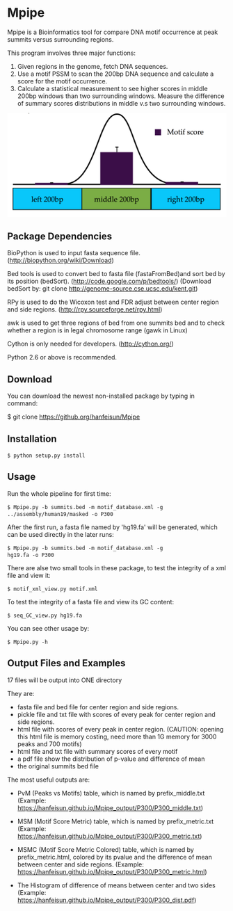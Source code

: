 # Mpipe

Mpipe is a Bioinformatics tool for compare DNA motif occurrence at peak
summits versus surrounding regions.
    
    
This program involves three major functions:

1. Given regions in the genome, fetch DNA sequences. 
2. Use a motif PSSM to scan the 200bp DNA sequence and calculate a score for the motif occurrence. 
3. Calculate a statistical measurement to see higher scores in middle 200bp windows than two surrounding windows. Measure the difference of summary scores distributions in middle v.s two surrounding windows.

![Illustration of statistical measurement (by Tao Liu)](https://raw.githubusercontent.com/hanfeisun/Mpipe/master/figure.png)


## Package Dependencies


BioPython is used to input fasta sequence file.
(http://biopython.org/wiki/Download)

Bed tools is used to convert bed to fasta file (fastaFromBed)and
sort bed by its position (bedSort).
(http://code.google.com/p/bedtools/)
(Download bedSort by: git clone http://genome-source.cse.ucsc.edu/kent.git)

RPy is used to do the Wicoxon test and FDR adjust between center
region and side regions.
(http://rpy.sourceforge.net/rpy.html)

awk is used to get three regions of bed from one summits bed and
to check whether a region is in legal chromosome range
(gawk in Linux)

Cython is only needed for developers. (http://cython.org/)

Python 2.6 or above is recommended.

## Download

You can download the newest non-installed package by typing in
command:

$ git clone https://github.org/hanfeisun/Mpipe

## Installation

```
$ python setup.py install
```
    
## Usage


Run the whole pipeline for first time:

```
$ Mpipe.py -b summits.bed -m motif_database.xml -g
../assembly/human19/masked -o P300
```

After the first run, a fasta file named by 'hg19.fa' will be
generated, which can be used directly in the later runs:

```
$ Mpipe.py -b summits.bed -m motif_database.xml -g
hg19.fa -o P300
```

There are alse two small tools in these package, to test the
integrity of a xml file and view it:

```
$ motif_xml_view.py motif.xml
```

To test the integrity of a fasta file and view its GC content:

```
$ seq_GC_view.py hg19.fa
```

You can see other usage by:

```
$ Mpipe.py -h
```

## Output Files and Examples

17 files will be output into ONE directory

They are:

* fasta file and bed file for center region and side
regions. 
* pickle file and txt file with scores of every
peak for center region and side regions.  
* html file with
scores of every peak in center region. (CAUTION: opening this
html file is memory costing, need more than 1G memory for 3000
peaks and 700 motifs)  
* html file and txt file with summary scores of every motif 
* a pdf file show the distribution of p-value and difference of mean 
* the original summits bed file


The most useful outputs are:

* PvM (Peaks vs Motifs) table, which is named by
prefix_middle.txt (Example: https://hanfeisun.github.io/Mpipe_output/P300/P300_middle.txt)

* MSM (Motif Score Metric) table, which is named by
prefix_metric.txt (Example: https://hanfeisun.github.io/Mpipe_output/P300/P300_metric.txt)

* MSMC (Motif Score Metric Colored) table, which is named by
prefix_metric.html, colored by its pvalue and the difference
of mean between center and side regions. (Example: https://hanfeisun.github.io/Mpipe_output/P300/P300_metric.html)

* The Histogram of difference of means between center and two sides (Example: https://hanfeisun.github.io/Mpipe_output/P300/P300_dist.pdf)




 

